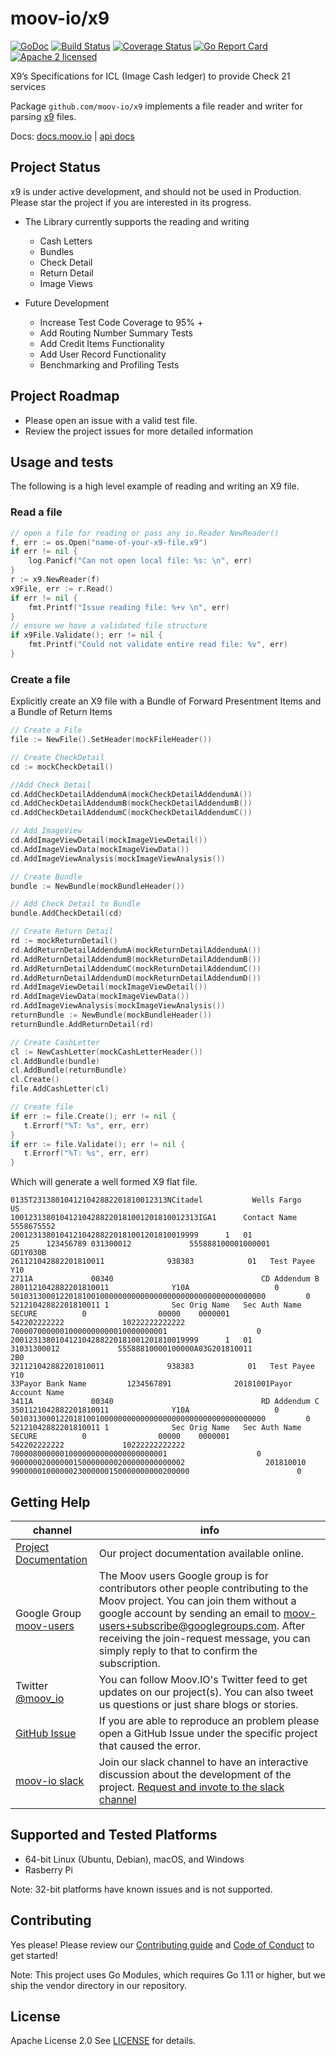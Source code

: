 moov-io/x9
===
[![GoDoc](https://godoc.org/github.com/moov-io/x9?status.svg)](https://godoc.org/github.com/moov-io/x9)
[![Build Status](https://travis-ci.com/moov-io/x9.svg?branch=master)](https://travis-ci.com/moov-io/x9)
[![Coverage Status](https://coveralls.io/repos/github/moov-io/x9/badge.svg?branch=master)](https://coveralls.io/github/moov-io/x9?branch=master)
[![Go Report Card](https://goreportcard.com/badge/github.com/moov-io/x9)](https://goreportcard.com/report/github.com/moov-io/x9)
[![Apache 2 licensed](https://img.shields.io/badge/license-Apache2-blue.svg)](https://raw.githubusercontent.com/moov-io/x9/master/LICENSE)

X9’s Specifications for ICL (Image Cash ledger) to provide Check 21 services

Package `github.com/moov-io/x9` implements a file reader and writer for parsing [x9](https://en.wikipedia.org/wiki/Check_21_Act) files.

Docs: [docs.moov.io](http://docs.moov.io/en/latest/) | [api docs](http://editor.swagger.io/?url=https://raw.githubusercontent.com/moov-io/x9/master/server/openapi.yaml)

## Project Status

x9 is under active development, and should not be used in Production.  Please star the project if you are interested in its progress.

* The Library currently supports the reading and writing
	* Cash Letters
	* Bundles
	* Check Detail
	* Return Detail
	* Image Views

* Future Development
    * Increase Test Code Coverage to 95% +
    * Add Routing Number Summary Tests
    * Add Credit Items Functionality
    * Add User Record Functionality
    * Benchmarking and Profiling Tests

## Project Roadmap
* Please open an issue with a valid test file.
* Review the project issues for more detailed information

## Usage and tests
The following is a high level example of reading and writing an X9 file. 

### Read a file

```go
// open a file for reading or pass any io.Reader NewReader()
f, err := os.Open("name-of-your-x9-file.x9")
if err != nil {
	log.Panicf("Can not open local file: %s: \n", err)
}
r := x9.NewReader(f)
x9File, err := r.Read()
if err != nil {
	fmt.Printf("Issue reading file: %+v \n", err)
}
// ensure we have a validated file structure
if x9File.Validate(); err != nil {
	fmt.Printf("Could not validate entire read file: %v", err)
}

```

### Create a file

Explicitly create an X9 file with a Bundle of Forward Presentment Items and a Bundle of Return Items

 ```go
// Create a File
file := NewFile().SetHeader(mockFileHeader())

// Create CheckDetail
cd := mockCheckDetail()

//Add Check Detail
cd.AddCheckDetailAddendumA(mockCheckDetailAddendumA())
cd.AddCheckDetailAddendumB(mockCheckDetailAddendumB())
cd.AddCheckDetailAddendumC(mockCheckDetailAddendumC())

// Add ImageView
cd.AddImageViewDetail(mockImageViewDetail())
cd.AddImageViewData(mockImageViewData())
cd.AddImageViewAnalysis(mockImageViewAnalysis())

// Create Bundle
bundle := NewBundle(mockBundleHeader())

// Add Check Detail to Bundle
bundle.AddCheckDetail(cd)

// Create Return Detail
rd := mockReturnDetail()
rd.AddReturnDetailAddendumA(mockReturnDetailAddendumA())
rd.AddReturnDetailAddendumB(mockReturnDetailAddendumB())
rd.AddReturnDetailAddendumC(mockReturnDetailAddendumC())
rd.AddReturnDetailAddendumD(mockReturnDetailAddendumD())
rd.AddImageViewDetail(mockImageViewDetail())
rd.AddImageViewData(mockImageViewData())
rd.AddImageViewAnalysis(mockImageViewAnalysis())
returnBundle := NewBundle(mockBundleHeader())
returnBundle.AddReturnDetail(rd)

// Create CashLetter
cl := NewCashLetter(mockCashLetterHeader())
cl.AddBundle(bundle)
cl.AddBundle(returnBundle)
cl.Create()
file.AddCashLetter(cl)

// Create file
if err := file.Create(); err != nil {
	t.Errorf("%T: %s", err, err)
}
if err := file.Validate(); err != nil {
	t.Errorf("%T: %s", err, err)
}

````
Which will generate a well formed X9 flat file.

```text
0135T231380104121042882201810012313NCitadel           Wells Fargo        US     
100123138010412104288220181001201810012313IGA1      Contact Name  5558675552    
200123138010412104288220181001201810019999      1   01                          
25      123456789 031300012             555888100001000001              GD1Y030B
261121042882201810011              938383            01   Test Payee     Y10    
2711A             00340                                 CD Addendum B           
2801121042882201810011              Y10A                   0                    
501031300012201810010000000000000000000000000000000000000         0             
52121042882201810011 1              Sec Orig Name   Sec Auth Name   SECURE          0                00000    0000001 
542202222222             10222222222222                                         
70000700000010000000000010000000001                    0                        
200123138010412104288220181001201810019999      1   01                          
31031300012             55588810000100000A03G201810011               2B0        
321121042882201810011              938383            01   Test Payee     Y10    
33Payor Bank Name         1234567891              20181001Payor Account Name    
3411A             00340                                 RD Addendum C           
3501121042882201810011              Y10A                   0                    
501031300012201810010000000000000000000000000000000000000         0             
52121042882201810011 1              Sec Orig Name   Sec Auth Name   SECURE          0                00000    0000001 
542202222222             10222222222222                                         
70000800000010000000000000000000001                    0                        
900000020000001500000000200000000000002                  201810010              
9900000100000023000000150000000000200000                        0               
```

## Getting Help

 channel | info
 ------- | -------
[Project Documentation](http://docs.moov.io/en/latest/) | Our project documentation available online.
 Google Group [moov-users](https://groups.google.com/forum/#!forum/moov-users)| The Moov users Google group is for contributors other people contributing to the Moov project. You can join them without a google account by sending an email to [moov-users+subscribe@googlegroups.com](mailto:moov-users+subscribe@googlegroups.com). After receiving the join-request message, you can simply reply to that to confirm the subscription.
Twitter [@moov_io](https://twitter.com/moov_io)	| You can follow Moov.IO's Twitter feed to get updates on our project(s). You can also tweet us questions or just share blogs or stories.
[GitHub Issue](https://github.com/moov-io) | If you are able to reproduce an problem please open a GitHub Issue under the specific project that caused the error.
[moov-io slack](http://moov-io.slack.com/) | Join our slack channel to have an interactive discussion about the development of the project. [Request and invote to the slack channel](https://join.slack.com/t/moov-io/shared_invite/enQtNDE5NzIwNTYxODEwLTRkYTcyZDI5ZTlkZWRjMzlhMWVhMGZlOTZiOTk4MmM3MmRhZDY4OTJiMDVjOTE2MGEyNWYzYzY1MGMyMThiZjg)

## Supported and Tested Platforms

- 64-bit Linux (Ubuntu, Debian), macOS, and Windows
- Rasberry Pi

Note: 32-bit platforms have known issues and is not supported.

## Contributing

Yes please! Please review our [Contributing guide](CONTRIBUTING.md) and [Code of Conduct](CODE_OF_CONDUCT.md) to get started!

Note: This project uses Go Modules, which requires Go 1.11 or higher, but we ship the vendor directory in our repository.

## License

Apache License 2.0 See [LICENSE](LICENSE) for details.

